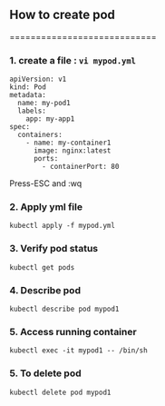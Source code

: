 ## How to create pod
============================

### 1. create a file : `vi mypod.yml`

```
apiVersion: v1
kind: Pod
metadata:
  name: my-pod1
  labels:
    app: my-app1
spec:
  containers:
    - name: my-container1
      image: nginx:latest
      ports:
        - containerPort: 80
```

Press-ESC and :wq

### 2. Apply yml file


```
kubectl apply -f mypod.yml
```

### 3. Verify pod status


```
kubectl get pods
```

### 4. Describe pod


```
kubectl describe pod mypod1
```

### 5. Access running container


```
kubectl exec -it mypod1 -- /bin/sh
```

### 5. To delete pod

```
kubectl delete pod mypod1
```

